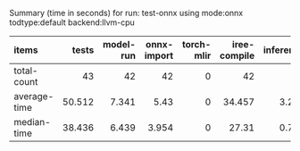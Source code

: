 Summary (time in seconds) for run: test-onnx using mode:onnx todtype:default backend:llvm-cpu

| items        |   tests |   model-run |   onnx-import |   torch-mlir |   iree-compile |   inference |
|:-------------|--------:|------------:|--------------:|-------------:|---------------:|------------:|
| total-count  |  43     |      42     |        42     |            0 |         42     |      26     |
| average-time |  50.512 |       7.341 |         5.43  |            0 |         34.457 |       3.284 |
| median-time  |  38.436 |       6.439 |         3.954 |            0 |         27.31  |       0.733 |
